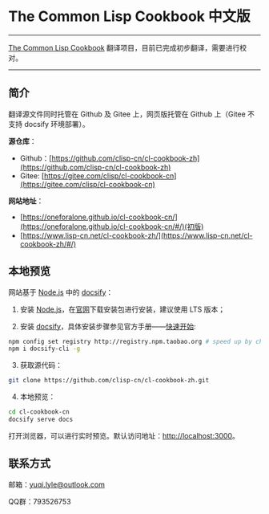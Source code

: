 # The Common Lisp Cookbook 中文版

---

[The Common Lisp Cookbook](https://lispcookbook.github.io/cl-cookbook/) 翻译项目，目前已完成初步翻译，需要进行校对。

---

## 简介

翻译源文件同时托管在 Github 及 Gitee 上，网页版托管在 Github 上（Gitee 不支持 docsify 环境部署）。

**源仓库**：
  - Github：[https://github.com/clisp-cn/cl-cookbook-zh](https://github.com/clisp-cn/cl-cookbook-zh)
  - Gitee: [https://gitee.com/clisp/cl-cookbook-cn](https://gitee.com/clisp/cl-cookbook-cn)

**网站地址**：
  - [https://oneforalone.github.io/cl-cookbook-cn/](https://oneforalone.github.io/cl-cookbook-cn/#/)(初版)
  - [https://www.lisp-cn.net/cl-cookbook-zh/](https://www.lisp-cn.net/cl-cookbook-zh/#/)


## 本地预览

网站基于 [Node.js](https://nodejs.org/zh-cn/) 中的 [docsify](https://docsify.js.org/#/)：

1. 安装 [Node.js](https://nodejs.org/)，在[官网](https://nodejs.org/zh-cn/download/)下载安装包进行安装，建议使用 LTS 版本；

2. 安装 [docsify](https://docsify.js.org/#/)，具体安装步骤参见官方手册——[快速开始](https://docsify.js.org/#/zh-cn/quickstart):

```bash
npm config set registry http://registry.npm.taobao.org # speed up by changing npm repository to taobao
npm i docsify-cli -g
```

3. 获取源代码：

```bash
git clone https://github.com/clisp-cn/cl-cookbook-zh.git
```

4. 本地预览：

```bash
cd cl-cookbook-cn
docsify serve docs
```

打开浏览器，可以进行实时预览。默认访问地址：[http://localhost:3000](http://localhost:3000)。


## 联系方式

邮箱：yuqi.lyle@outlook.com

QQ群：793526753
